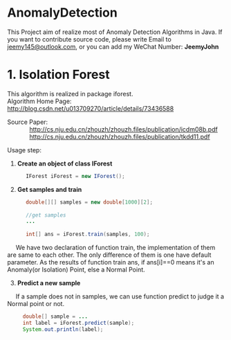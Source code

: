 # AnomalyDetection

This Project aim of realize most of Anomaly Detection Algorithms in Java.
If you want to contribute source code, please write Email to jeemy145@outlook.com, or you can add my WeChat Number: **JeemyJohn**

# 1. Isolation Forest

This algorithm is realized in package iforest.<br/> 
Algorithm Home Page: http://blog.csdn.net/u013709270/article/details/73436588

Source Paper: <br/>
&nbsp;&nbsp;&nbsp;&nbsp;&nbsp;&nbsp;&nbsp;&nbsp;&nbsp;&nbsp;&nbsp;&nbsp; http://cs.nju.edu.cn/zhouzh/zhouzh.files/publication/icdm08b.pdf <br/>
&nbsp;&nbsp;&nbsp;&nbsp;&nbsp;&nbsp;&nbsp;&nbsp;&nbsp;&nbsp;&nbsp;&nbsp; http://cs.nju.edu.cn/zhouzh/zhouzh.files/publication/tkdd11.pdf

Usage step:

1. **Create an object of class IForest**

```java
      IForest iForest = new IForest();
```

2. **Get samples and train**

```java
      double[][] samples = new double[1000][2];
      
      //get samples
      ...
      
      int[] ans = iForest.train(samples, 100);
```
&nbsp;&nbsp;&nbsp;&nbsp; We have two declaration of function train, the implementation of them are same to each other.
The only difference of them is one have default parameter. As the results of function train ans,
if ans[i]==0 means it's an Anomaly(or Isolation) Point, else a Normal Point.

3. **Predict a new sample**

&nbsp;&nbsp;&nbsp;&nbsp; If a sample does not in samples, we can use function predict to judge it a Normal point or not.

```java
     double[] sample = ...
     int label = iForest.predict(sample);
     System.out.println(label);
```






